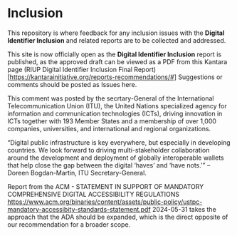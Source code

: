 # Inclusion
This repository is where feedback for any inclusion issues with the **Digital Identifier Inclusion** and related reports are to be collected and addressed.

This site is now officially open as the **Digital Identifier Inclusion** report is published, as the approved draft can be viewed as a PDF from this Kantara page (RIUP Digital Identifier Inclusion Final Report)[https://kantarainitiative.org/reports-recommendations/#]
Suggestions or comments should be posted as Issues here. 

This comment was posted by the secrtary-General of the International Telecommunication Union (ITU), the United Nations specialized agency for information and communication technologies (ICTs), driving innovation in ICTs together with 193 Member States and a membership of over 1,000 companies, universities, and international and regional organizations.

“Digital public infrastructure is key everywhere, but especially in developing countries. We look forward to driving multi-stakeholder collaboration around the development and deployment of globally interoperable wallets that help close the gap between the digital ‘haves’ and ‘have nots.'” – Doreen Bogdan-Martin, ITU Secretary-General.

Report from the ACM - STATEMENT IN SUPPORT OF MANDATORY COMPREHENSIVE DIGITAL ACCESSIBILITY REGULATIONS https://www.acm.org/binaries/content/assets/public-policy/ustpc-mandatory-accessibity-standards-statement.pdf 2024-05-31 takes the approach that the ADA should be expanded, which is the direct opposite of our recommendation for a broader scope.

